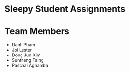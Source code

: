 # Sleepy Student Assignments

# Team Members
- Danh Pham
- Joi Lester	
- Dong Jun Kim	
- Suntheng Taing	
- Paschal Aghamba	


